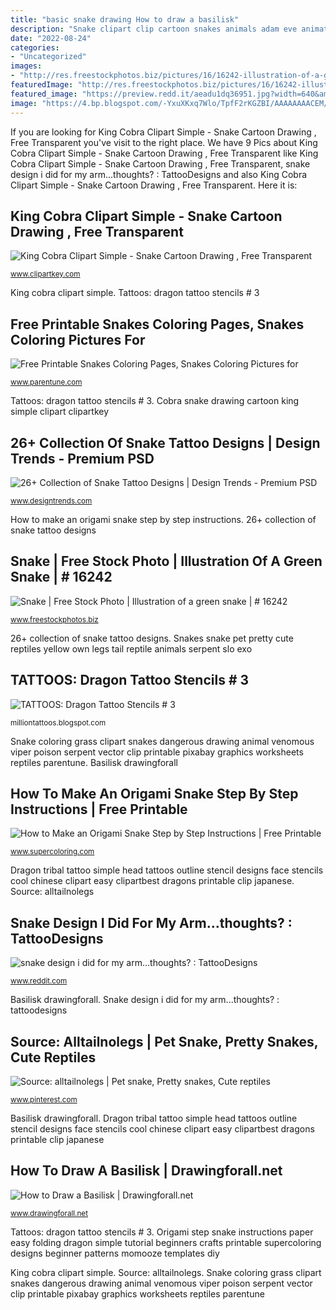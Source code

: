 ```yaml
---
title: "basic snake drawing How to draw a basilisk"
description: "Snake clipart clip cartoon snakes animals adam eve animated transparent animation colour illustration watermark background basic cliparts downloadclipart outline clipground"
date: "2022-08-24"
categories:
- "Uncategorized"
images:
- "http://res.freestockphotos.biz/pictures/16/16242-illustration-of-a-green-snake-pv.png"
featuredImage: "http://res.freestockphotos.biz/pictures/16/16242-illustration-of-a-green-snake-pv.png"
featured_image: "https://preview.redd.it/aeadu1dq36951.jpg?width=640&amp;crop=smart&amp;auto=webp&amp;s=e878db03d78a8061d6042fe38d2332b6bbb9e09a"
image: "https://4.bp.blogspot.com/-YxuXKxq7Wlo/TpfF2rKGZBI/AAAAAAAACEM/seJDea0yfxY/s1600/dragon+stencil+%2528128%2529.jpg"
---
```


If you are looking for King Cobra Clipart Simple - Snake Cartoon Drawing , Free Transparent you've visit to the right place. We have 9 Pics about King Cobra Clipart Simple - Snake Cartoon Drawing , Free Transparent like King Cobra Clipart Simple - Snake Cartoon Drawing , Free Transparent, snake design i did for my arm...thoughts? : TattooDesigns and also King Cobra Clipart Simple - Snake Cartoon Drawing , Free Transparent. Here it is:

## King Cobra Clipart Simple - Snake Cartoon Drawing , Free Transparent

![King Cobra Clipart Simple - Snake Cartoon Drawing , Free Transparent](https://www.clipartkey.com/mpngs/m/144-1445249_king-cobra-clipart-simple-snake-cartoon-drawing.png "How to make an origami snake step by step instructions")

<small>www.clipartkey.com</small>

King cobra clipart simple. Tattoos: dragon tattoo stencils # 3

## Free Printable Snakes Coloring Pages, Snakes Coloring Pictures For

![Free Printable Snakes Coloring Pages, Snakes Coloring Pictures for](https://img1.parentune.com/images/coloring-pages/reptiles/Snakes/dangerous-snake-coloring-page.png "26+ collection of snake tattoo designs")

<small>www.parentune.com</small>

Tattoos: dragon tattoo stencils # 3. Cobra snake drawing cartoon king simple clipart clipartkey

## 26+ Collection Of Snake Tattoo Designs | Design Trends - Premium PSD

![26+ Collection of Snake Tattoo Designs | Design Trends - Premium PSD](https://images.designtrends.com/wp-content/uploads/2016/02/24134152/Simple-Snake-Tattoo-Design.jpg "How to draw a basilisk")

<small>www.designtrends.com</small>

How to make an origami snake step by step instructions. 26+ collection of snake tattoo designs

## Snake | Free Stock Photo | Illustration Of A Green Snake | # 16242

![Snake | Free Stock Photo | Illustration of a green snake | # 16242](http://res.freestockphotos.biz/pictures/16/16242-illustration-of-a-green-snake-pv.png "King cobra clipart simple")

<small>www.freestockphotos.biz</small>

26+ collection of snake tattoo designs. Snakes snake pet pretty cute reptiles yellow own legs tail reptile animals serpent slo exo

## TATTOOS: Dragon Tattoo Stencils # 3

![TATTOOS: Dragon Tattoo Stencils # 3](https://4.bp.blogspot.com/-YxuXKxq7Wlo/TpfF2rKGZBI/AAAAAAAACEM/seJDea0yfxY/s1600/dragon+stencil+%2528128%2529.jpg "King cobra clipart simple")

<small>milliontattoos.blogspot.com</small>

Snake coloring grass clipart snakes dangerous drawing animal venomous viper poison serpent vector clip printable pixabay graphics worksheets reptiles parentune. Basilisk drawingforall

## How To Make An Origami Snake Step By Step Instructions | Free Printable

![How to Make an Origami Snake Step by Step Instructions | Free Printable](http://www.supercoloring.com/sites/default/files/styles/drawing_full/public/fif/2017/01/origami-step-by-step-instructions-of-a-snake-paper-craft.png "Snake coloring grass clipart snakes dangerous drawing animal venomous viper poison serpent vector clip printable pixabay graphics worksheets reptiles parentune")

<small>www.supercoloring.com</small>

Dragon tribal tattoo simple head tattoos outline stencil designs face stencils cool chinese clipart easy clipartbest dragons printable clip japanese. Source: alltailnolegs

## Snake Design I Did For My Arm...thoughts? : TattooDesigns

![snake design i did for my arm...thoughts? : TattooDesigns](https://preview.redd.it/aeadu1dq36951.jpg?width=640&amp;crop=smart&amp;auto=webp&amp;s=e878db03d78a8061d6042fe38d2332b6bbb9e09a "26+ collection of snake tattoo designs")

<small>www.reddit.com</small>

Basilisk drawingforall. Snake design i did for my arm...thoughts? : tattoodesigns

## Source: Alltailnolegs | Pet Snake, Pretty Snakes, Cute Reptiles

![Source: alltailnolegs | Pet snake, Pretty snakes, Cute reptiles](https://i.pinimg.com/originals/d6/54/6a/d6546a1e8d8f85d45c08a3d3fe3dedb1.jpg "Basilisk drawingforall")

<small>www.pinterest.com</small>

Basilisk drawingforall. Dragon tribal tattoo simple head tattoos outline stencil designs face stencils cool chinese clipart easy clipartbest dragons printable clip japanese

## How To Draw A Basilisk | Drawingforall.net

![How to Draw a Basilisk | Drawingforall.net](https://www.drawingforall.net/wp-content/uploads/2017/02/6-how-to-draw-a-Basilisk.jpg "How to make an origami snake step by step instructions")

<small>www.drawingforall.net</small>

Tattoos: dragon tattoo stencils # 3. Origami step snake instructions paper easy folding dragon simple tutorial beginners crafts printable supercoloring designs beginner patterns momooze templates diy

King cobra clipart simple. Source: alltailnolegs. Snake coloring grass clipart snakes dangerous drawing animal venomous viper poison serpent vector clip printable pixabay graphics worksheets reptiles parentune
